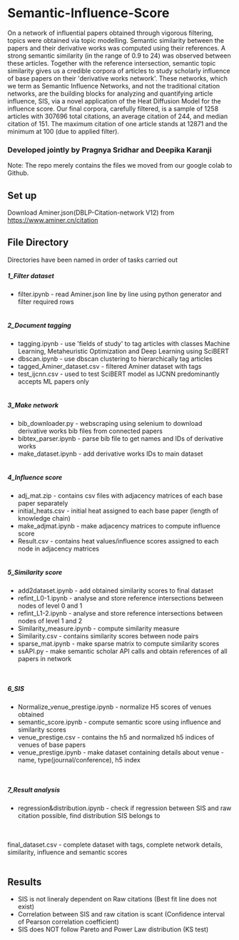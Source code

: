 # Semantic-Influence-Score
On a network of influential papers obtained through vigorous filtering, topics were obtained via topic modelling. Semantic similarity between the papers and their derivative works was computed using their references. A strong semantic similarity (in the range of 0.9 to 24) was observed between these articles. Together with the reference intersection, semantic topic similarity gives us a credible corpora of articles to study scholarly influence of base papers on their 'derivative works network'. These networks, which we term as Semantic Influence Networks, and not the traditional citation networks, are the building blocks for analyzing and quantifying article influence, SIS, via a novel application of the Heat Diffusion Model for the influence score. Our final corpora, carefully filtered, is a sample of 1258 articles with 307696 total citations, an average citation of 244, and median citation of 151. The maximum citation of one article stands at 12871 and the minimum at 100 (due to applied filter).

### Developed jointly by Pragnya Sridhar and Deepika Karanji
Note: The repo merely contains the files we moved from our google colab to Github.

## Set up
Download Aminer.json(DBLP-Citation-network V12) from https://www.aminer.cn/citation

## File Directory
Directories have been named in order of tasks carried out<br>
##### 1_Filter dataset<br>
- filter.ipynb - read Aminer.json line by line using python generator and filter required rows<br>
  <br>
##### 2_Document tagging<br>
- tagging.ipynb - use 'fields of study' to tag articles with classes Machine Learning, Metaheuristic Optimization and Deep Learning using SciBERT<br>
- dbscan.ipynb - use dbscan clustering to hierarchically tag articles<br>
- tagged_Aminer_dataset.csv - filtered Aminer dataset with tags<br>
- test_ijcnn.csv - used to test SciBERT model as IJCNN predominantly accepts ML papers only<br>
  <br>
##### 3_Make network<br>
- bib_downloader.py - webscraping using selenium to download derivative works bib files from connected papers<br>
- bibtex_parser.ipynb - parse bib file to get names and IDs of derivative works<br>
- make_dataset.ipynb - add derivative works IDs to main dataset<br>
  <br>
##### 4_Influence score<br>
- adj_mat.zip - contains csv files with adjacency matrices of each base paper separately<br>
- initial_heats.csv - initial heat assigned to each base paper (length of knowledge chain)<br>
- make_adjmat.ipynb - make adjacency matrices to compute influence score<br>
- Result.csv - contains heat values/influence scores assigned to each node in adjacency matrices<br>
  <br>
##### 5_Similarity score<br>
- add2dataset.ipynb - add obtained similarity scores to final dataset<br>
- refint_L0-1.ipynb - analyse and store reference intersections between nodes of level 0 and 1<br>
- refint_L1-2.ipynb - analyse and store reference intersections between nodes of level 1 and 2<br>
- Similarity_measure.ipynb - compute similarity measure<br>
- Similarity.csv - contains similarity scores between node pairs<br>
- sparse_mat.ipynb - make sparse matrix to compute similarity scores<br>
- ssAPI.py - make semantic scholar API calls and obtain references of all papers in network<br>
<br>

##### 6_SIS<br>
- Normalize_venue_prestige.ipynb - normalize H5 scores of venues obtained<br>
- semantic_score.ipynb - compute semantic score using influence and similarity scores<br>
- venue_prestige.csv - contains the h5 and normalized h5 indices of venues of base papers<br>
- venue_prestige.ipynb - make dataset containing details about venue - name, type(journal/conference), h5 index<br>
<br>

##### 7_Result analysis<br>
- regression&distribution.ipynb - check if regression between SIS and raw citation possible, find distribution SIS belongs to<br>
<br>
<br>
final_dataset.csv - complete dataset with tags, complete network details, similarity, influence and semantic scores<br>
<br>


## Results
- SIS is not lineraly dependent on Raw citations (Best fit line does not exist)<br>
- Correlation between SIS and raw citation is scant (Confidence interval of Pearson correlation coefficient)<br>
- SIS does NOT follow Pareto and Power Law distribution (KS test)<br> 
